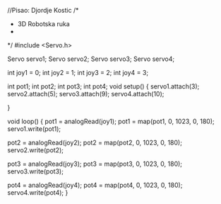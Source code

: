 //Pisao: Djordje Kostic
/*
 * 3D Robotska ruka
 * 
 */
#include <Servo.h>

Servo servo1;
Servo servo2;
Servo servo3;
Servo servo4;

int joy1 = 0;
int joy2 = 1;
int joy3 = 2; 
int joy4 = 3;

int pot1;
int pot2;
int pot3;
int pot4;
void setup() {
  servo1.attach(3);
  servo2.attach(5);
  servo3.attach(9);
  servo4.attach(10);

}

void loop() {
  pot1 = analogRead(joy1);
  pot1 = map(pot1, 0, 1023, 0, 180);
  servo1.write(pot1);

  pot2 = analogRead(joy2);
  pot2 = map(pot2, 0, 1023, 0, 180);
  servo2.write(pot2);

  pot3 = analogRead(joy3);
  pot3 = map(pot3, 0, 1023, 0, 180);
  servo3.write(pot3);

  pot4 = analogRead(joy4);
  pot4 = map(pot4, 0, 1023, 0, 180);
  servo4.write(pot4);
}

